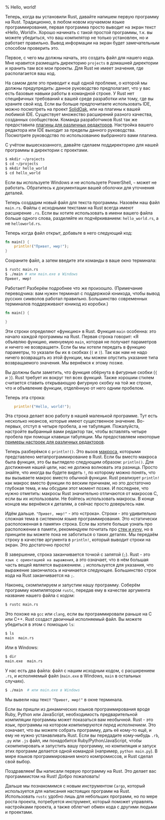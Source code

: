 % Hello, world!

Теперь, когда вы установили Rust, давайте напишем первую программу на Rust.
Традиционно, в любом новом изучаемом языке программирования, первая программа
просто выводит на экран текст «Hello, World!». Хорошо начинать с такой простой
программы, т.к. вы можете убедиться, что ваш компилятор не только установлен, но
и работает правильно. Вывод информации на экран будет замечательным способом
проверить это.

Первое, с чего мы должны начать, это создать файл для нашего кода. Мне нравится
размещать директорию `projects` в домашней директории и хранить там все мои
проекты. Для Rust не имеет значения, где располагается ваш код.

На самом деле это приводит к ещё одной проблеме, о которой мы должны
предупредить: данное руководство предполагает, что у вас есть базовые навыки
работы в командной строке. У Rust нет специфичных требований к вашей среде
разработки или тому, где вы храните свой код. Если вы больше предпочитаете
использовать IDE, можно посмотреть на проект [SolidOak][solidoak], или на
плагины к вашей любимой IDE. Существует множество расширений разного качества,
созданных сообществом. Команда разработчиков Rust так же предоставила
[плагины для различных редакторов][plugins]. Настройка вашего редактора или IDE
выходит за пределы данного руководства. Посмотрите руководство по использованию
выбранного вами плагина.

[solidoak]: https://github.com/oakes/SolidOak
[plugins]: https://github.com/rust-lang/rust/blob/master/src/etc/CONFIGS.md

С учётом вышесказанного, давайте сделаем поддиректорию для нашей программы в
директории с проектами.

```bash
$ mkdir ~/projects
$ cd ~/projects
$ mkdir hello_world
$ cd hello_world
```

Если вы используете Windows и не используете PowerShell, `~` может не работать.
Обратитесь к документации вашей оболочки для уточнения деталей.

Теперь создадим новый файл для текста программы. Назовём наш файл `main.rs`.
Файлы с исходными текстами на Rust всегда имеют расширение `.rs`. Если вы
хотите использовать в имени вашего файла больше одного слова, разделяйте их
подчёркиванием: `hello_world.rs`, а не `helloworld.rs`.

Теперь когда файл открыт, добавьте в него следующий код:

```rust
fn main() {
    println!("Привет, мир!");
}
```

Сохраните файл, а затем введите эти команды в ваше окно терминала:

```bash
$ rustc main.rs
$ ./main # или main.exe в Windows
Привет, мир!
```

Работает! Разберём подробнее что же произошло. (Примечание переводчика: вам
нужен терминал с поддержкой юникода, чтобы вывод русских символов работал
правильно. Большинство современных терминалов поддерживают юникод из коробки.)

```rust
fn main() {

}
```

Эти строки определяют «функцию» в Rust. Функция `main` особенна: это начало
каждой программы на Rust. Первая строка говорит: «Я объявляю функцию, именуемую
`main`, которая не получает параметров и ничего не возвращает». Если бы мы
хотели передать в функцию параметры, то указали бы их в скобках (`(` и `)`). Так
как нам не надо ничего возвращать из этой функции, мы можем опустить указание
типа возвращаемого значения. Мы вернёмся к этому позже.

Вы должны были заметить, что функция обёрнута в фигурные скобки (`{` и `}`).
Rust требует их вокруг тел всех функций. Также хорошим стилем считается ставить
открывающую фигурную скобку на той же строке, что и объявление функции,
отделённую от него одним пробелом.

Теперь эта строка:

```rust
    println!("Hello, world!");
```

Эта строка делает всю работу в нашей маленькой программе. Тут есть несколько
нюансов, которые имеют существенное значение. Во-первых, отступ в четыре
пробела, а не табуляция. Пожалуйста, настройте выбранный вами редактор так,
чтобы вставлять четыре пробела при помощи клавиши табуляции. Мы предоставляем
некоторые [примеры настроек для различных редакторов][configs].

[configs]: https://github.com/rust-lang/rust/tree/master/src/etc/CONFIGS.md

Теперь разберёмся с `println!()`. Это вызов [макроса][macro], которыми
представлено метапрограммирование в Rust. Если бы вместо макроса была функция,
это бы выглядело следующим образом: `println()`. Для достижения нашей цели, нас
не должна волновать эта разница. Просто знайте, что иногда вы будете видеть `!`,
по которому можно понять, что вы вызываете макрос вместо обычной функции.  Rust
реализует `println!` как макрос вместо функции по веским причинам, но это
достаточно глубокая тема, и мы обсудим этот момент позже. И последнее, что нужно
отметить: макросы Rust значительно отличаются от макросов C, если вы их
использовали. Не бойтесь использовать макросы. В конце концов мы вернёмся к
деталям, а сейчас просто доверьтесь нам.

[macro]: macros.html

Идём дальше. `"Привет, мир!"` - это «строка». Строки - это удивительно сложная
тема в системном языке программирования. Это «статически расположенная в памяти»
строка. Если вы хотите больше узнать про расположении в памяти, рекомендуем
почитать про [стек и кучу][allocation], но в принципе вы можете пока не
заботиться о таких деталях. Мы передаём строку в качестве аргумента в
`println!`, который выводит строки на экран. Это достаточно просто!

[allocation]: the-stack-and-the-heap.html

В завершение, строка заканчивается точкой с запятой (`;`). Rust - это `язык с
ориентацией на выражения`, а это означает, что в нём большая часть вещей
является выражением. `;` используется для указания, что выражение закончилось и
начинается следующее. Большинство строк кода на Rust заканчивается на `;`.

Наконец, скомпилируем и запустим нашу программу. Соберём программу компилятором
`rustc`, передав ему в качестве аргумента название нашего файла с кодом:

```bash
$ rustc main.rs
```

Это похоже на `gcc` или `clang`, если вы программировали раньше на C или C++.
Rust создаст двоичный исполняемый файл. Вы можете убедиться в этом с помощью
`ls`:

```bash
$ ls
main  main.rs
```

Или в Windows:

```bash
$ dir
main.exe  main.rs
```

У нас есть два файла: файл с нашим исходным кодом, с расширением `.rs`, и
исполняемый файл (`main.exe` в Windows, `main` в остальных случаях).

```bash
$ ./main  # или main.exe в Windows
```

Мы вывели наш текст `"Привет, мир!"` в окне терминала.

Если вы пришли из динамических языков программирования вроде Ruby, Python или
JavaScript, необходимость предварительной компиляции программы может показаться
вам необычной. Rust - это язык, программы на котором *компилируются перед
исполнением*. Это означает, что вы можете собрать программу, дать её кому-то
ещё, и ему не нужно устанавливать Rust. Если вы передадите кому-нибудь `.rb`,
`.py` или `.js` файл, им понадобится Ruby/Python/JavaScript, чтобы
скомпилировать и запустить вашу программу, но компиляция и запуск этих программ
делается одной командой (например, `python main.py`). В мире языков
программирования много компромиссов, и Rust сделал свой выбор.

Поздравляем! Вы написали первую программу на Rust. Это делает вас программистом
на Rust! Добро пожаловать!

Дальше мы познакомимся с новым инструментом `Cargo`, который используется для
написания настоящих программ на Rust. Использовать `rustc` удобно лишь для
небольших программ, но по мере роста проекта, потребуется инструмент, который
поможет управлять настройками проекта, а также облегчит обмен кода с другими
людьми и проектами.
